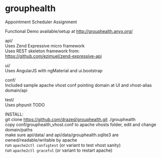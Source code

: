 # grouphealth  
Appointment Scheduler Assignment  
  
Functional Demo available/setup at http://grouphealth.anyx.org/  
  
api/  
  Uses Zend Expressive micro framework  
  Uses REST skeleton framework from:  
    https://github.com/ezimuel/zend-expressive-api  
  
ui/  
  Uses AngularJS with ngMaterial and ui.bootstrap  
  
conf/  
  Included sample apache vhost conf pointing domain at UI and vhost-alias domain/api  
  
test/  
  Uses phpunit TODO  
  
INSTALL:  
  git clone https://github.com/drazed/grouphealth.git ./grouphealth  
  copy conf/grouphealth_vhost.conf to apache vhosts folder, edit and change domain/paths  
  make sure api/data/ and api/data/grouphealth.sqlite3 are owned/readable/writable by apache  
  run `apache2ctl configtest` (or variant to test vhost sanity)  
  run `apache2ctl graceful` (or variant to restart apache)  
